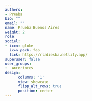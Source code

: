 ```yaml
---
authors:
- Prueba
bio: ""
email: ""
name: Prueba Buenos Aires
weight: 2
role: 
social:
- icon: globe
  icon_pack: fas
  link: https://rladiesba.netlify.app/
superuser: false
user_groups:
-  Anteriores
design:
      columns: '1'
      view: showcase
      flipp_alt_rows: true
      position: center
---
```


